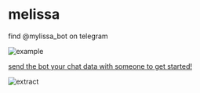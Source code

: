 # melissa
find @mylissa_bot on telegram

![example](https://i.imgur.com/AbarQ0S.png)

[send the bot your chat data with someone to get started!](https://www.makeuseof.com/how-to-export-telegram-chat-history/)

![extract](https://static1.makeuseofimages.com/wordpress/wp-content/uploads/2023/08/1-click-on-export-chat-history-by-clicking-on-the-three-vertical-dots-in-the-top-right-corner-of-the-telegram-desktop-app.jpg?q=50&fit=crop&w=1500&dpr=1.5)

